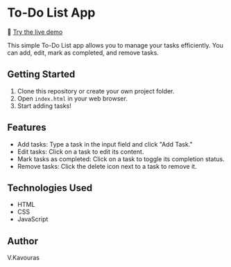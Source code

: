 # To-Do List App
🔗 [Try the live demo](https://dacrab.github.io/todolist)

This simple To-Do List app allows you to manage your tasks efficiently. You can add, edit, mark as completed, and remove tasks.

## Getting Started
1. Clone this repository or create your own project folder.
2. Open `index.html` in your web browser.
3. Start adding tasks!

## Features
- Add tasks: Type a task in the input field and click "Add Task."
- Edit tasks: Click on a task to edit its content.
- Mark tasks as completed: Click on a task to toggle its completion status.
- Remove tasks: Click the delete icon next to a task to remove it.

## Technologies Used
- HTML
- CSS
- JavaScript


## Author
V.Kavouras
